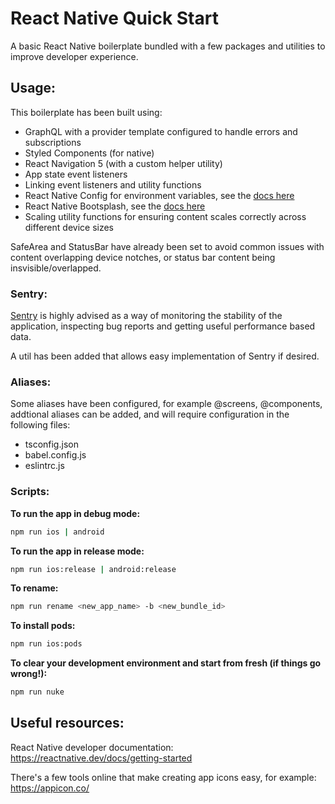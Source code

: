 # React Native Quick Start

A basic React Native boilerplate bundled with a few packages and utilities to improve developer experience.

## Usage:

This boilerplate has been built using:

- GraphQL with a provider template configured to handle errors and subscriptions
- Styled Components (for native)
- React Navigation 5 (with a custom helper utility)
- App state event listeners
- Linking event listeners and utility functions
- React Native Config for environment variables, see the [docs here](https://github.com/luggit/react-native-config)
- React Native Bootsplash, see the [docs here](https://github.com/zoontek/react-native-bootsplash)
- Scaling utility functions for ensuring content scales correctly across different device sizes

SafeArea and StatusBar have already been set to avoid common issues with content overlapping device notches, or status bar content being insvisible/overlapped.

### Sentry:

[Sentry](https://sentry.io/welcome/) is highly advised as a way of monitoring the stability of the application, inspecting bug reports and getting useful performance based data.

A util has been added that allows easy implementation of Sentry if desired.

### Aliases:

Some aliases have been configured, for example @screens, @components, addtional aliases can be added, and will require configuration in the following files:

- tsconfig.json
- babel.config.js
- eslintrc.js

### Scripts:

**To run the app in debug mode:**

```bash
npm run ios | android
```

**To run the app in release mode:**

```bash
npm run ios:release | android:release
```

**To rename:**

```bash
npm run rename <new_app_name> -b <new_bundle_id>
```

**To install pods:**

```bash
npm run ios:pods
```

**To clear your development environment and start from fresh (if things go wrong!):**

```bash
npm run nuke
```

## Useful resources:

React Native developer documentation: https://reactnative.dev/docs/getting-started

There's a few tools online that make creating app icons easy, for example: https://appicon.co/

